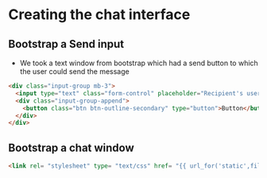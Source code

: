 # Creating the chat interface

## Bootstrap a Send input 

- We took a text window from bootstrap which had a send button to which the user could send the message

```html
<div class="input-group mb-3">
  <input type="text" class="form-control" placeholder="Recipient's username" aria-label="Recipient's username" aria-describedby="basic-addon2">
  <div class="input-group-append">
    <button class="btn btn-outline-secondary" type="button">Button</button>
  </div>
</div>
```

## Bootstrap a chat window

```html
<link rel= "stylesheet" type= "text/css" href= "{{ url_for('static',filename='index.css') }}">
```
